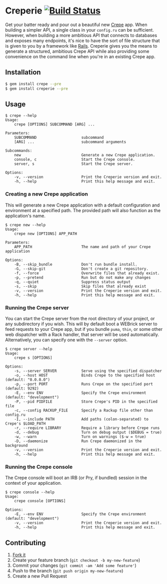 # Creperie [![Build Status](https://travis-ci.org/crepe/creperie.svg?branch=master)](https://travis-ci.org/crepe/creperie)

Get your batter ready and pour out a beautiful new [Crepe][crepe] app. When building a simpler API, a single class in your `config.ru` can be sufficient. However, when building a more ambitious API that connects to databases and exposes many endpoints, it's nice to have the sort of file structure that is given to you by a framework like [Rails][rails]. Creperie gives you the means to generate a structured, ambitious Crepe API while also providing some convenience on the command line when you're in an existing Crepe app.

## Installation

```bash
$ gem install crepe --pre
$ gem install creperie --pre
```

## Usage

```
$ crepe --help
Usage:
    crepe [OPTIONS] SUBCOMMAND [ARG] ...

Parameters:
    SUBCOMMAND                    subcommand
    [ARG] ...                     subcommand arguments

Subcommands:
    new                           Generate a new Crepe application.
    console, c                    Start the Crepe console.
    server, s                     Start the Crepe server.

Options:
    -v, --version                 Print the Creperie version and exit.
    -h, --help                    Print this help message and exit.
```

### Creating a new Crepe application

This will generate a new Crepe application with a default configuration and environment at a specified path. The provided path will also function as the application's name.

```
$ crepe new --help
Usage:
    crepe new [OPTIONS] APP_PATH

Parameters:
    APP_PATH                      The name and path of your Crepe application

Options:
    -B, --skip_bundle             Don't run bundle install.
    -G, --skip-git                Don't create a git repository.
    -f, --force                   Overwrite files that already exist.
    -p, --pretend                 Run but do not make any changes
    -q, --quiet                   Suppress status output
    -s, --skip                    Skip files that already exist
    -v, --version                 Print the Creperie version and exit.
    -h, --help                    Print this help message and exit.
```

### Running the Crepe server

You can start the Crepe server from the root directory of your project, or any subdirectory if you wish. This will by default boot a WEBrick server to feed requests to your Crepe app, but if you bundle `puma`, `thin`, or some other web dispatcher with a Rack handler, that server will be used automatically. Alternatively, you can specify one with the `--server` option.

```
$ crepe server --help
Usage:
    crepe s [OPTIONS]

Options:
    -s, --server SERVER           Serve using the specified dispatcher
    -o, --host HOST               Binds Crepe to the specified host (default: "0.0.0.0")
    -p, --port PORT               Runs Crepe on the specified port (default: 9292)
    -E, --env ENV                 Specify the Crepe environment (default: "development")
    -P, --pid PIDFILE             Store Crepe's PID in the specified file
    -c, --config RACKUP_FILE      Specify a Rackup file other than config.ru
    -I, --include PATH            Add paths (colon-separated) to Crepe's $LOAD_PATH
    -r, --require LIBRARY         Require a library before Crepe runs
    -d, --debug                   Turn on debug output ($DEBUG = true)
    -w, --warn                    Turn on warnings ($-w = true)
    -D, --daemonize               Run Crepe daemonized in the background
    -v, --version                 Print the Creperie version and exit.
    -h, --help                    Print this help message and exit.

```

### Running the Crepe console

The Crepe console will boot an IRB (or Pry, if bundled) session in the context of your application.

```
$ crepe console --help
Usage:
    crepe console [OPTIONS]

Options:
    -E, --env ENV                 Specify the Crepe environment (default: "development")
    -v, --version                 Print the Creperie version and exit.
    -h, --help                    Print this help message and exit.
```

## Contributing

1. [Fork it](https://github.com/crepe/creperie/fork)
2. Create your feature branch (`git checkout -b my-new-feature`)
3. Commit your changes (`git commit -am 'Add some feature'`)
4. Push to the branch (`git push origin my-new-feature`)
5. Create a new Pull Request

[crepe]: https://github.com/crepe/crepe
[rails]: https://github.com/rails/rails
